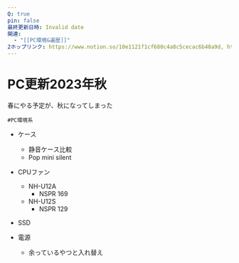 ```yaml
---
Q: true
pin: false
最終更新日時: Invalid date
関連:
  - "[[PC環境&遍歴]]"
2ホップリンク: https://www.notion.so/10e1121f1cf680c4a8c5cecac6b48a9d, https://www.notion.so/1201121f1cf68035a870db26fd6eed98, https://www.notion.so/1201121f1cf680deb46eef35d04c268d, https://www.notion.so/1211121f1cf6802386d1fdf5fe0b03f4, https://www.notion.so/1d8438c238c44e1385993f33636f0fbd, https://www.notion.so/264cf34df21246b78f4df2fd592f734d, https://www.notion.so/4c21e168c38c4c40971d368dc1a63347, https://www.notion.so/5d3b6c787dd546cfbabeae3fa7311715, https://www.notion.so/61f07e380208485594fb69d25c212af8, https://www.notion.so/685ee866407a41babbd548581ebdcd8b
---
```

# PC更新2023年秋

春にやる予定が、秋になってしまった

`#PC環境系`

- ケース
    - 静音ケース比較
    - Pop mini silent
    
- CPUファン
    - NH-U12A
        - NSPR 169
    - NH-U12S
        - NSPR 129
- SSD
- 電源
    - 余っているやつと入れ替え